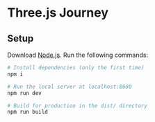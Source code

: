 # Three.js Journey

## Setup

Download [Node.js](https://nodejs.org/en/download/).
Run the following commands:

```bash
# Install dependencies (only the first time)
npm i

# Run the local server at localhost:8080
npm run dev

# Build for production in the dist/ directory
npm run build
```
